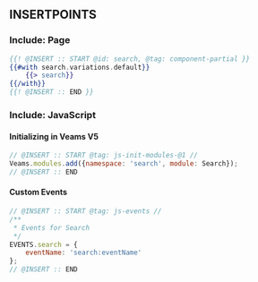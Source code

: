 
## INSERTPOINTS

### Include: Page

``` hbs
{{! @INSERT :: START @id: search, @tag: component-partial }}
{{#with search.variations.default}}
	{{> search}}
{{/with}}
{{! @INSERT :: END }}
```

### Include: JavaScript

#### Initializing in Veams V5
``` js
// @INSERT :: START @tag: js-init-modules-@1 //
Veams.modules.add({namespace: 'search', module: Search});
// @INSERT :: END
```

#### Custom Events
``` js
// @INSERT :: START @tag: js-events //
/**
 * Events for Search
 */
EVENTS.search = {
	eventName: 'search:eventName'
};
// @INSERT :: END
```
